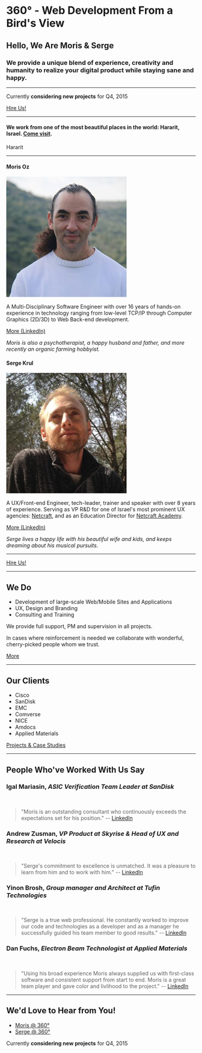# 360&deg; - Web Development From a Bird's View
## Hello, We Are Moris & Serge
### We provide a unique blend of experience, creativity and humanity to realize your digital product while staying sane and happy.

***

<p>Currently <b>considering new projects</b> for Q4, 2015</p>
<a class="Button" href="#contact">Hire Us!</a>

***

#### We work from one of the most beautiful places in the world: Hararit, Israel. [Come visit](#contact).

<div class="Photo u-ir">Hararit</div>

***

#### Moris Oz
![Moris](img/moris.jpg)

A Multi-Disciplinary Software Engineer with over 16 years of hands-on experience in technology ranging from low-level TCP/IP through Computer Graphics (2D/3D) to Web Back-end development.

[More (LinkedIn)](https://il.linkedin.com/in/morisoz)

*Moris is also a psychotherapist, a happy husband and father, and more recently an organic farming hobbyist.*

#### Serge Krul
![Serge](img/serge.jpeg)

A UX/Front-end Engineer, tech-leader, trainer and speaker with over 8 years of experience. Serving as VP R&D for one of Israel's most prominent UX agencies: [Netcraft](http://netcraft.co.il/), and as an Education Director for [Netcraft Academy](http://netcraftacademy.co.il).

[More (LinkedIn)](https://il.linkedin.com/in/sergekrul)

*Serge lives a happy life with his beautiful wife and kids, and keeps dreaming about his musical pursuits.*

***

<a class="Button" href="#contact">Hire Us!</a>

***

## We Do

- Development of large-scale Web/Mobile Sites and Applications
- UX, Design and Branding
- Consulting and Training

We provide full support, PM and supervision in all projects.

In cases where reinforcement is needed we collaborate with wonderful, cherry-picked people whom we trust.

[More](soon)

***

## Our Clients

- Cisco
- SanDisk
- EMC
- Comverse
- NICE
- Amdocs
- Applied Materials

[Projects & Case Studies](soon)

***

## People Who've Worked With Us Say

### Igal Mariasin, *ASIC Verification Team Leader at SanDisk*
<img class="Testimonial-photo" src="https://media.licdn.com/mpr/mpr/shrink_100_100/p/3/000/092/047/325e9de.jpg" alt="">

> "Moris is an outstanding consultant who continuously exceeds the expectations set for his position." -- [LinkedIn]()

### Andrew Zusman, *VP Product at Skyrise & Head of UX and Research at Velocis*
<img class="Testimonial-photo" src="https://media.licdn.com/mpr/mpr/shrinknp_100_100/AAEAAQAAAAAAAAN7AAAAJGQ4ZTJjM2EzLTA0MzgtNDM5OS04YTM4LWU1Y2E2NDZjNjVmMQ.jpg" alt="">

> "Serge's commitment to excellence is unmatched. It was a pleasure to learn from him and to work with him." -- [LinkedIn]()

### Yinon Brosh, *Group manager and Architect at Tufin Technologies*
<img class="Testimonial-photo" src="https://media.licdn.com/mpr/mpr/shrinknp_100_100/p/7/000/1d7/039/3ef9c79.jpg" alt="">

> "Serge is a true web professional. He constantly worked to improve our code and technologies as a developer and as a manager he successfully guided his team member to good results." -- [LinkedIn]()

### Dan Fuchs, *Electron Beam Technologist at Applied Materials*
<img class="Testimonial-photo" src="https://media.licdn.com/mpr/mpr/shrink_100_100/p/3/000/108/054/26eaf61.jpg" alt="">

> "Using his broad experience Moris always supplied us with first-class software and consistent support from start to end. Moris is a great team player and gave color and livlihood to the project." -- [LinkedIn]()

***

<div id="contact" class="u-highlight">
	<h2>We'd Love to Hear from You!</h2>
	<ul>
		<li><a href="mailto:moris.oz@gmail.com">Moris @ 360&deg;</a></li>
		<li><a href="mailto:sergekrul@gmail.com">Serge @ 360&deg;</a></li>
	</ul>
	<p>Currently <b>considering new projects</b> for Q4, 2015</p>
</div>
